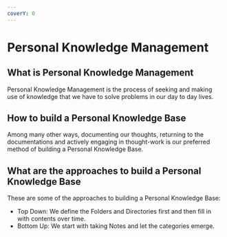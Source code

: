 ```yaml
---
coverY: 0
---
```


# Personal Knowledge Management

## What is Personal Knowledge Management

Personal Knowledge Management is the process of seeking and making use of knowledge that we have to solve problems in our day to day lives.

## How to build a Personal Knowledge Base

Among many other ways, documenting our thoughts, returning to the documentations and actively engaging in thought-work is our preferred method of building a Personal Knowledge Base.

## What are the approaches to build a Personal Knowledge Base

These are some of the approaches to building a Personal Knowledge Base:

* Top Down: We define the Folders and Directories first and then fill in with contents over time.
* Bottom Up: We start with taking Notes and let the categories emerge.
